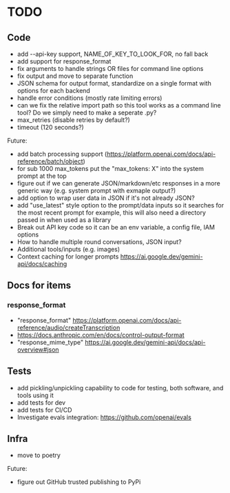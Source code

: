 # TODO

## Code

* add --api-key support, NAME_OF_KEY_TO_LOOK_FOR, no fall back
* add support for response_format
* fix arguments to handle strings OR files for command line options
* fix output and move to separate function
* JSON schema for output format, standardize on a single format with options for each backend
* handle error conditions (mostly rate limiting errors)
* can we fix the relative import path so this tool works as a command line tool? Do we simply need to make a seperate .py?
* max_retries (disable retries by default?)
* timeout (120 seconds?)

Future:

* add batch processing support (https://platform.openai.com/docs/api-reference/batch/object)
* for sub 1000 max_tokens put the "max_tokens: X" into the system prompt at the top
* figure out if we can generate JSON/markdown/etc responses in a more generic way (e.g. system prompt with exmaple output?)
* add option to wrap user data in JSON if it's not already JSON?
* add "use_latest" style option to the prompt/data inputs so it searches for the most recent prompt for example, this will also need a directory passed in when used as a library
* Break out API key code so it can be an env variable, a config file, IAM options
* How to handle multiple round conversations, JSON input?
* Additional tools/inputs (e.g. images)
* Context caching for longer prompts https://ai.google.dev/gemini-api/docs/caching

## Docs for items

### response_format

* "response_format" https://platform.openai.com/docs/api-reference/audio/createTranscription
* https://docs.anthropic.com/en/docs/control-output-format
* "response_mime_type" https://ai.google.dev/gemini-api/docs/api-overview#json

## Tests

* add pickling/unpickling capability to code for testing, both software, and tools using it
* add tests for dev
* add tests for CI/CD
* Investigate evals integration: https://github.com/openai/evals

## Infra

* move to poetry

Future:

* figure out GitHub trusted publishing to PyPi